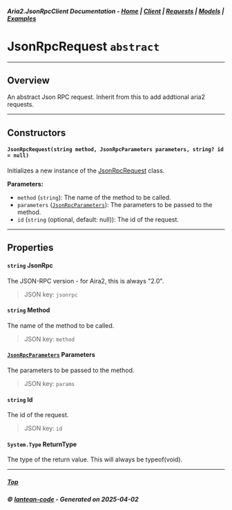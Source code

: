 ##### Aria2.JsonRpcClient Documentation  - [Home](index.md) | [Client](client.md) | [Requests](requests.md) | [Models](models.md) | [Examples](examples.md)

# JsonRpcRequest `abstract`

---

## Overview

An abstract Json RPC request. Inherit from this to add addtional aria2 requests.

---

## Constructors
#### `JsonRpcRequest(string method, JsonRpcParameters parameters, string? id = null)`

Initializes a new instance of the [JsonRpcRequest](JsonRpcRequest.md) class.

**Parameters:**
<a id="JsonRpcRequest_string_method__JsonRpcParameters_parameters__string__id___null_method"></a>
- `method` (`string`): The name of the method to be called.
<a id="JsonRpcRequest_string_method__JsonRpcParameters_parameters__string__id___null_parameters"></a>
- `parameters` ([`JsonRpcParameters`](JsonRpcParameters.md)): The parameters to be passed to the method.
<a id="JsonRpcRequest_string_method__JsonRpcParameters_parameters__string__id___null_id"></a>
- `id` (`string` (optional, default: null)): The id of the request.

---


## Properties
<a id="JsonRpc"></a>
#### `string` JsonRpc 

The JSON-RPC version - for Aira2, this is always "2.0".
> JSON key: `jsonrpc`

<a id="Method"></a>
#### `string` Method 

The name of the method to be called.
> JSON key: `method`

<a id="Parameters"></a>
#### [`JsonRpcParameters`](JsonRpcParameters.md) Parameters 

The parameters to be passed to the method.
> JSON key: `params`

<a id="Id"></a>
#### `string` Id 

The id of the request.
> JSON key: `id`

<a id="ReturnType"></a>
#### `System.Type` ReturnType 

The type of the return value. This will always be typeof(void).


---



##### [Top](#top)
##### © [lantean-code](https://github.com/lantean-code) - _Generated on 2025-04-02_
